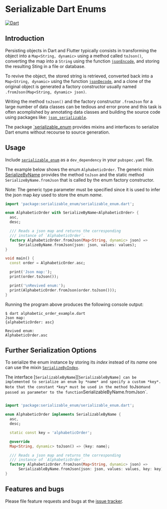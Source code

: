 # Serializable Dart Enums
[![Dart](https://github.com/simphotonics/benchmark_runner/actions/workflows/dart.yml/badge.svg)](https://github.com/simphotonics/benchmark_runner/actions/workflows/dart.yml)


## Introduction

Persisting objects in Dart and Flutter typically consists in
transforming the object into a `Map<String, dynamic>` using a
method called `toJson()`, converting the map into a `String`
using the function [`jsonEncode`][jsonEncode], and
storing the resulting Sting in a file or database.

To revive the object, the stored string is retrieved,
converted back into a `Map<String, dynamic>` using the function
[`jsonDecode`][jsonDecode], and a clone of the original object is generated a factory constructor usually named `.fromJson(Map<String, dynamic> json)`.


Writing the method `toJson()` and the factory constructor `.fromJson`
for a large number of data classes can be tedious and error prone and this task is often acomplished by annotating
data classes and building the source code using packages like:
[`json_serializable`][json_serializable].

The package [`serializable_enum][serializable_enum] provides mixins and interfaces to serialize Dart enums without recourse to
source generation.


## Usage

Include [`serializable_enum`][serializable_enum] as a `dev_dependency`
in your `pubspec.yaml` file.

The example below shows the enum `AlphabeticOrder`. The generic mixin [SerializeByName][SerializeByName] provides the method `toJson`
and the static method `SerializeByName.fromJson`
that is called by the enum factory constructor.

Note: The generic type parameter must be specified since it is used to infer the json map *key* used to store the enum *name*.

```Dart
import 'package:serializable_enum/serializable_enum.dart';

enum AlphabeticOrder with SerializeByName<AlphabeticOrder> {
  asc,
  desc;

  /// Reads a json map and returns the corresponding
  /// instance of `AlphabeticOrder`.
  factory AlphabeticOrder.fromJson(Map<String, dynamic> json) =>
      SerializeByName.fromJson(json: json, values: values);
}

void main() {
  const order = AlphabeticOrder.asc;

  print('Json map:');
  print(order.toJson());

  print('\nRevived enum:');
  print(AlphabeticOrder.fromJson(order.toJson()));
}
```
Running the program above produces the following console output:
```Console
$ dart alphabetic_order_example.dart
Json map:
{alphabeticOrder: asc}

Revived enum:
AlphabeticOrder.asc
```

## Further Serialization Options

To serialize the enum instance by storing its *index* instead of its *name*
one can use the mixin [`SerializeByIndex`][SerializeByIndex].

The interface [`SerializableByName`][`SerializableByName] can be implemented
to serialize an enum by *name* and specify a custom *key*. Note that the
constant *key* must be used in the method `toJson` and passed as parameter to the function `SerializableByName.fromJson`.
```Dart

import 'package:serializable_enum/serializable_enum.dart';

enum AlphabeticOrder implements SerializableByName {
  asc,
  desc;

  static const key = 'alphabeticOrder';

  @override
  Map<String, dynamic> toJson() => {key: name};

  /// Reads a json map and returns the corresponding
  /// instance of `AlphabeticOrder`.
  factory AlphabeticOrder.fromJson(Map<String, dynamic> json) =>
      SerializableByName.fromJson(json: json, values: values, key: key);
}
```



## Features and bugs

Please file feature requests and bugs at the [issue tracker][tracker].

[tracker]: https://github.com/simphotonics/serializable_enum/issues

[jsonEncode]: https://api.dart.dev/dart-convert/jsonEncode.html

[jsonDecode]: https://api.dart.dev/dart-convert/jsonDecode.html

[json_serializable]: https://pub.dev/packages/json_serializable

[serializable_enum]: https://pub.dev/packages/serializable_enum

[SerializableByIndex]: https://pub.dev/documentation/serializable_enum/latest/serializable_enum/SerializableByIndex-class.html

[SerializableByName]: https://pub.dev/documentation/serializable_enum/latest/serializable_enum/SerializableByName-class.html

[SerializeByIndex]: https://pub.dev/documentation/serializable_enum/latest/serializable_enum/SerializeByIndex-mixin.html

[SerializeByName]: https://pub.dev/documentation/serializable_enum/latest/serializable_enum/SerializeByName-mixin.html